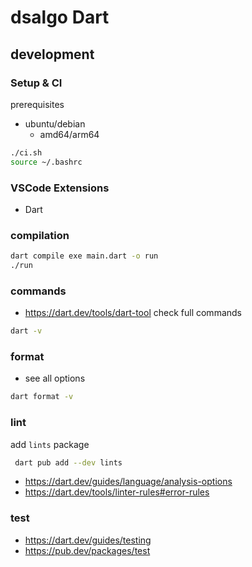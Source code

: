 # dsalgo Dart

## development

### Setup & CI

prerequisites

- ubuntu/debian
  - amd64/arm64

```sh
./ci.sh
source ~/.bashrc
```

### VSCode Extensions

- Dart

### compilation

```sh
dart compile exe main.dart -o run
./run
```

### commands

- <https://dart.dev/tools/dart-tool>
check full commands

```sh
dart -v
```

### format

- see all options

```sh
dart format -v
```

### lint

add `lints` package

```sh
 dart pub add --dev lints

```

- <https://dart.dev/guides/language/analysis-options>
- <https://dart.dev/tools/linter-rules#error-rules>

### test

- <https://dart.dev/guides/testing>
- <https://pub.dev/packages/test>
